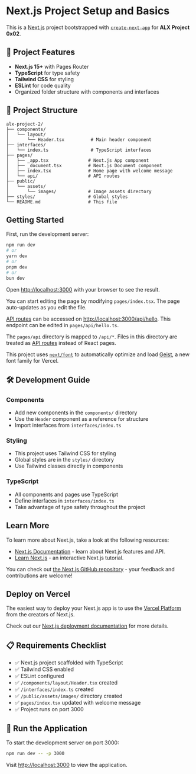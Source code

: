 # Next.js Project Setup and Basics

This is a [Next.js](https://nextjs.org) project bootstrapped with [`create-next-app`](https://nextjs.org/docs/pages/api-reference/create-next-app) for **ALX Project 0x02**.

## 🚀 Project Features

- **Next.js 15+** with Pages Router
- **TypeScript** for type safety
- **Tailwind CSS** for styling
- **ESLint** for code quality
- Organized folder structure with components and interfaces

## 📁 Project Structure

```
alx-project-2/
├── components/
│   └── layout/
│       └── Header.tsx          # Main header component
├── interfaces/
│   └── index.ts                # TypeScript interfaces
├── pages/
│   ├── _app.tsx               # Next.js App component
│   ├── _document.tsx          # Next.js Document component
│   ├── index.tsx              # Home page with welcome message
│   └── api/                   # API routes
├── public/
│   └── assets/
│       └── images/            # Image assets directory
├── styles/                    # Global styles
└── README.md                  # This file
```

## Getting Started

First, run the development server:

```bash
npm run dev
# or
yarn dev
# or
pnpm dev
# or
bun dev
```

Open [http://localhost:3000](http://localhost:3000) with your browser to see the result.

You can start editing the page by modifying `pages/index.tsx`. The page auto-updates as you edit the file.

[API routes](https://nextjs.org/docs/pages/building-your-application/routing/api-routes) can be accessed on [http://localhost:3000/api/hello](http://localhost:3000/api/hello). This endpoint can be edited in `pages/api/hello.ts`.

The `pages/api` directory is mapped to `/api/*`. Files in this directory are treated as [API routes](https://nextjs.org/docs/pages/building-your-application/routing/api-routes) instead of React pages.

This project uses [`next/font`](https://nextjs.org/docs/pages/building-your-application/optimizing/fonts) to automatically optimize and load [Geist](https://vercel.com/font), a new font family for Vercel.

## 🛠️ Development Guide

### Components
- Add new components in the `components/` directory
- Use the `Header` component as a reference for structure
- Import interfaces from `interfaces/index.ts`

### Styling
- This project uses Tailwind CSS for styling
- Global styles are in the `styles/` directory
- Use Tailwind classes directly in components

### TypeScript
- All components and pages use TypeScript
- Define interfaces in `interfaces/index.ts`
- Take advantage of type safety throughout the project

## Learn More

To learn more about Next.js, take a look at the following resources:

- [Next.js Documentation](https://nextjs.org/docs) - learn about Next.js features and API.
- [Learn Next.js](https://nextjs.org/learn-pages-router) - an interactive Next.js tutorial.

You can check out [the Next.js GitHub repository](https://github.com/vercel/next.js) - your feedback and contributions are welcome!

## Deploy on Vercel

The easiest way to deploy your Next.js app is to use the [Vercel Platform](https://vercel.com/new?utm_medium=default-template&filter=next.js&utm_source=create-next-app&utm_campaign=create-next-app-readme) from the creators of Next.js.

Check out our [Next.js deployment documentation](https://nextjs.org/docs/pages/building-your-application/deploying) for more details.

## 📋 Requirements Checklist

- ✅ Next.js project scaffolded with TypeScript
- ✅ Tailwind CSS enabled
- ✅ ESLint configured
- ✅ `/components/layout/Header.tsx` created
- ✅ `/interfaces/index.ts` created
- ✅ `/public/assets/images/` directory created
- ✅ `pages/index.tsx` updated with welcome message
- ✅ Project runs on port 3000

## 🚀 Run the Application

To start the development server on port 3000:

```bash
npm run dev -- -p 3000
```

Visit [http://localhost:3000](http://localhost:3000) to view the application.
